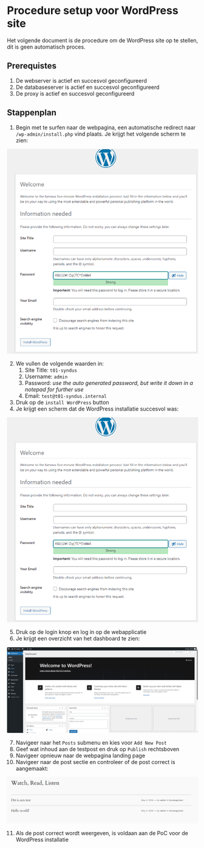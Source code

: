 # Procedure setup voor WordPress site

Het volgende document is de procedure om de WordPress site op te stellen, dit is geen automatisch proces.

## Prerequistes

1. De webserver is actief en succesvol geconfigureerd
2. De databaseserver is actief en succesvol geconfigureerd
3. De proxy is actief en succesvol geconfigureerd

## Stappenplan

1. Begin met te surfen naar de webpagina, een automatische redirect naar `/wp-admin/install.php` vind plaats. Je krijgt het volgende scherm te zien:

![WordPress landing screen](./img/wp-install.png)

2. We vullen de volgende waarden in:
   1. Site Title: `t01-syndus`
   2. Username: `admin`
   3. Password: _use the auto generated password, but write it down in a notepad for further use_
   4. Email: `test@t01-syndus.internal`
3. Druk op de `install WordPress` button
4. Je krijgt een scherm dat de WordPress installatie succesvol was:

![WordPress installatie validatie](./img/wp-install.png)

5. Druk op de login knop en log in op de webapplicatie
6. Je krijgt een overzicht van het dashboard te zien:

![WordPress dashboard](./img/wp-dashb.png)

7. Navigeer naar het `Posts` submenu en kies voor `Add New Post`
8. Geef wat inhoud aan de testpost en druk op `Publish` rechtsboven
9. Navigeer opnieuw naar de webpagina landing page
10. Navigeer naar de post sectie en controleer of de post correct is aangemaakt:

![WordPress post toevoeging](./img/wp-post.png)

11. Als de post correct wordt weergeven, is voldaan aan de PoC voor de WordPress installatie
